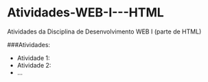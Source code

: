 # Atividades-WEB-I---HTML
Atividades da Disciplina de Desenvolvimento  WEB I (parte de HTML)

###Atividades:
- Atividade 1: <blblabla>
- Atividade 2: <blablabla>
- ...
